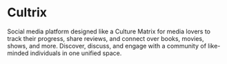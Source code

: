 # Cultrix
Social media platform designed like a Culture Matrix for media lovers to track their progress, share reviews, and connect over books, movies, shows, and more. Discover, discuss, and engage with a community of like-minded individuals in one unified space.
